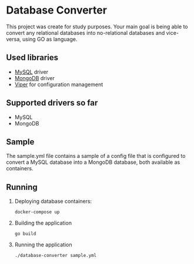 # Database Converter

This project was create for study purposes. Your main goal is being able to convert
any relational databases into no-relational databases and vice-versa, using 
GO as language.

## Used libraries
* [MySQL](https://github.com/go-sql-driver/mysql) driver
* [MongoDB](https://github.com/mongodb/mongo-go-driver) driver
* [Viper](https://github.com/spf13/viper) for configuration management

## Supported drivers so far
* MySQL
* MongoDB

## Sample

The sample.yml file contains a sample of a config file that is configured to
convert a MySQL database into a MongoDB database, both available as containers.

## Running

1. Deploying database containers: 

    `docker-compose up`

2. Building the application

    `go build`
    
3. Running the application

    `./database-converter sample.yml`